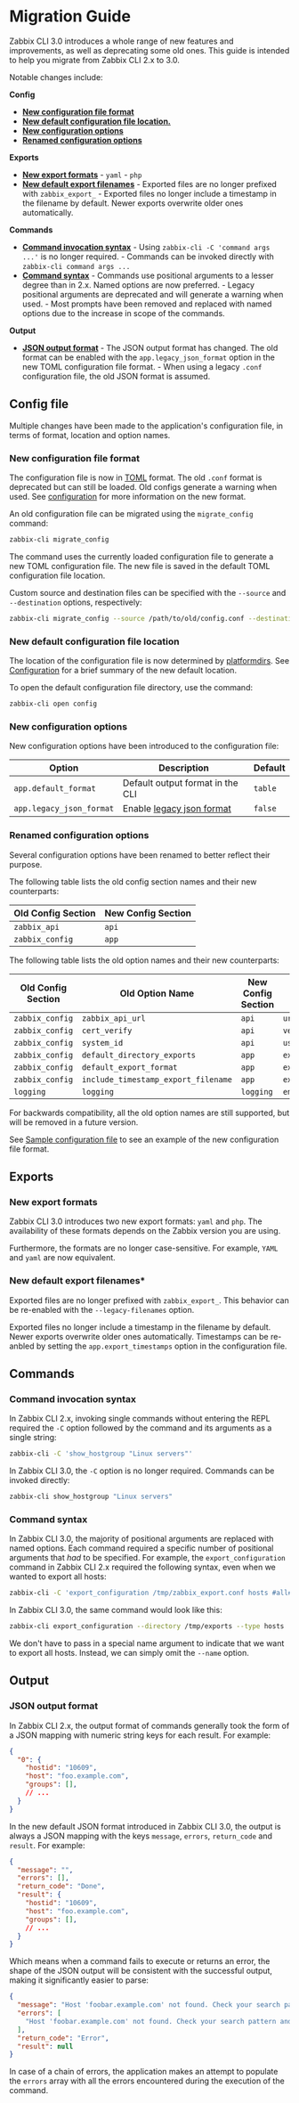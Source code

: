 # Migration Guide

Zabbix CLI 3.0 introduces a whole range of new features and improvements, as well as deprecating some old ones. This guide is intended to help you migrate from Zabbix CLI 2.x to 3.0.

Notable changes include:

**Config**

- [**New configuration file format**](#config-file)
- [**New default configuration file location.**](#new-default-configuration-file-location)
- [**New configuration options**](#new-configuration-options)
- [**Renamed configuration options**](#renamed-configuration-options)

**Exports**

- [**New export formats**](#new-export-formats)
      - `yaml`
      - `php`
- [**New default export filenames**](#new-default-export-filenames)
      - Exported files are no longer prefixed with `zabbix_export_`
      - Exported files no longer include a timestamp in the filename by default. Newer exports overwrite older ones automatically.

**Commands**

- [**Command invocation syntax**](#command-invocation-syntax)
      - Using `zabbix-cli -C 'command args ...'` is no longer required.
      - Commands can be invoked directly with `zabbix-cli command args ...`
- [**Command syntax**](#command-syntax)
      - Commands use positional arguments to a lesser degree than in 2.x. Named options are now preferred.
      - Legacy positional arguments are deprecated and will generate a warning when used.
      - Most prompts have been removed and replaced with named options due to the increase in scope of the commands.

**Output**

- [**JSON output format**](#json-output-format)
      - The JSON output format has changed. The old format can be enabled with the `app.legacy_json_format` option in the new TOML configuration file format.
      - When using a legacy `.conf` configuration file, the old JSON format is assumed.

## Config file

Multiple changes have been made to the application's configuration file, in terms of format, location and option names.

### New configuration file format

The configuration file is now in [TOML](https://toml.io/en/) format. The old `.conf` format is deprecated but can still be loaded. Old configs generate a warning when used. See [configuration](./configuration.md) for more information on the new format.

An old configuration file can be migrated using the `migrate_config` command:

```bash
zabbix-cli migrate_config
```

The command uses the currently loaded configuration file to generate a new TOML configuration file. The new file is saved in the default TOML configuration file location.

Custom source and destination files can be specified with the `--source` and `--destination` options, respectively:

```bash
zabbix-cli migrate_config --source /path/to/old/config.conf --destination /path/to/new/config.toml
```

### New default configuration file location

The location of the configuration file is now determined by [platformdirs](https://pypi.org/project/platformdirs/). See [Configuration](./configuration.md) for a brief summary of the new default location.

To open the default configuration file directory, use the command:

```bash
zabbix-cli open config
```

### New configuration options

New configuration options have been introduced to the configuration file:

| Option | Description | Default |
| --- | --- | --- |
| `app.default_format` | Default output format in the CLI | `table` |
| `app.legacy_json_format` | Enable [legacy json format](#json-output-format) | `false` |

### Renamed configuration options

Several configuration options have been renamed to better reflect their purpose.

The following table lists the old config section names and their new counterparts:

| Old Config Section | New Config Section |
| --- | --- |
| `zabbix_api` | `api` |
| `zabbix_config` | `app` |

The following table lists the old option names and their new counterparts:

| Old Config Section | Old Option Name | New Config Section | New Option Name |
| --- | --- | --- | --- |
| `zabbix_config` | `zabbix_api_url` | `api` | `url` |
| `zabbix_config` | `cert_verify` | `api` | `verify_ssl` |
| `zabbix_config` | `system_id` | `api` | `username` |
| `zabbix_config` | `default_directory_exports` | `app` | `export_directory` |
| `zabbix_config` | `default_export_format` | `app` | `export_format` |
| `zabbix_config` | `include_timestamp_export_filename` | `app` | `export_timestamps` |
| `logging` | `logging` | `logging` | `enabled` |

For backwards compatibility, all the old option names are still supported, but will be removed in a future version.

See [Sample configuration file](./configuration.md#sample-configuration-file) to see an example of the new configuration file format.

## Exports

### New export formats

Zabbix CLI 3.0 introduces two new export formats: `yaml` and `php`. The availability of these formats depends on the Zabbix version you are using.

Furthermore, the formats are no longer case-sensitive. For example, `YAML` and `yaml` are now equivalent.

### New default export filenames*

Exported files are no longer prefixed with `zabbix_export_`. This behavior can be re-enabled with the `--legacy-filenames` option.

Exported files no longer include a timestamp in the filename by default. Newer exports overwrite older ones automatically. Timestamps can be re-anbled by setting the `app.export_timestamps` option in the configuration file.

## Commands

### Command invocation syntax

In Zabbix CLI 2.x, invoking single commands without entering the REPL required the `-C` option followed by the command and its arguments as a single string:

```bash
zabbix-cli -C 'show_hostgroup "Linux servers"'
```

In Zabbix CLI 3.0, the `-C` option is no longer required. Commands can be invoked directly:

```bash
zabbix-cli show_hostgroup "Linux servers"
```

### Command syntax

In Zabbix CLI 3.0, the majority of positional arguments are replaced with named options. Each command required a specific number of positional arguments that _had_ to be specified. For example, the `export_configuration` command in Zabbix CLI 2.x required the following syntax, even when we wanted to export all hosts:

```bash
zabbix-cli -C 'export_configuration /tmp/zabbix_export.conf hosts #all#'
```

In Zabbix CLI 3.0, the same command would look like this:

```bash
zabbix-cli export_configuration --directory /tmp/exports --type hosts
```

We don't have to pass in a special name argument to indicate that we want to export all hosts. Instead, we can simply omit the `--name` option.

## Output

### JSON output format

In Zabbix CLI 2.x, the output format of commands generally took the form of a JSON mapping with numeric string keys for each result. For example:

```json
{
  "0": {
    "hostid": "10609",
    "host": "foo.example.com",
    "groups": [],
    // ...
  }
}
```

In the new default JSON format introduced in Zabbix CLI 3.0, the output is always a JSON mapping with the keys `message`, `errors`, `return_code` and `result`. For example:

```json
{
  "message": "",
  "errors": [],
  "return_code": "Done",
  "result": {
    "hostid": "10609",
    "host": "foo.example.com",
    "groups": [],
    // ...
  }
}
```

Which means when a command fails to execute or returns an error, the shape of the JSON output will be consistent with the successful output, making it significantly easier to parse:

```json
{
  "message": "Host 'foobar.example.com' not found. Check your search pattern and filters.",
  "errors": [
    "Host 'foobar.example.com' not found. Check your search pattern and filters."
  ],
  "return_code": "Error",
  "result": null
}
```

In case of a chain of errors, the application makes an attempt to populate the `errors` array with all the errors encountered during the execution of the command.
